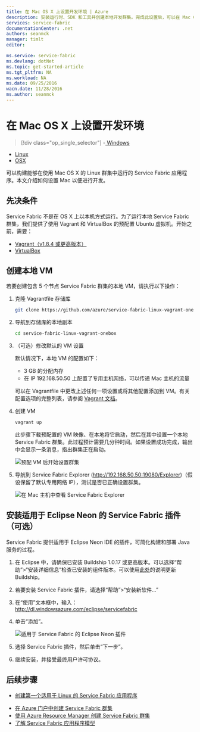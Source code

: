 ```yaml
---
title: 在 Mac OS X 上设置开发环境 | Azure
description: 安装运行时、SDK 和工具并创建本地开发群集。完成此设置后，可以在 Mac OS X 上构建应用程序。
services: service-fabric
documentationCenter: .net
authors: seanmck
manager: timlt
editor: 

ms.service: service-fabric
ms.devlang: dotNet
ms.topic: get-started-article
ms.tgt_pltfrm: NA
ms.workload: NA
ms.date: 09/25/2016
wacn.date: 11/28/2016
ms.author: seanmck
---
```


# 在 Mac OS X 上设置开发环境

> [!div class="op_single_selector"]
-[ Windows](./service-fabric-get-started.md)
- [Linux](./service-fabric-get-started-linux.md)
- [OSX](./service-fabric-get-started-mac.md)

可以构建能够在使用 Mac OS X 的 Linux 群集中运行的 Service Fabric 应用程序。本文介绍如何设置 Mac 以便进行开发。

## 先决条件

Service Fabric 不是在 OS X 上以本机方式运行。为了运行本地 Service Fabric 群集，我们提供了使用 Vagrant 和 VirtualBox 的预配置 Ubuntu 虚拟机。开始之前，需要：

- [Vagrant（v1.8.4 或更高版本）](http://wwww.vagrantup.com/downloads)
- [VirtualBox](http://www.virtualbox.org/wiki/Downloads)

## 创建本地 VM

若要创建包含 5 个节点 Service Fabric 群集的本地 VM，请执行以下操作：

1. 克隆 Vagrantfile 存储库

    ```bash
    git clone https://github.com/azure/service-fabric-linux-vagrant-onebox.git
    ```

2. 导航到存储库的本地副本

    ```bash
    cd service-fabric-linux-vagrant-onebox
    ```

3. （可选）修改默认的 VM 设置

    默认情况下，本地 VM 的配置如下：

    - 3 GB 的分配内存
    - 在 IP 192.168.50.50 上配置了专用主机网络，可以传递 Mac 主机的流量

    可以在 Vagrantfile 中更改上述任何一项设置或将其他配置添加到 VM。有关配置选项的完整列表，请参阅 [Vagrant 文档](http://www.vagrantup.com/docs)。

4. 创建 VM

    ```bash
    vagrant up
    ```

    此步骤下载预配置的 VM 映像、在本地将它启动，然后在其中设置一个本地 Service Fabric 群集。此过程预计需要几分钟时间。如果设置成功完成，输出中会显示一条消息，指出群集正在启动。

    ![预配 VM 后开始设置群集][cluster-setup-script]  

5. 导航到 Service Fabric Explorer (http://192.168.50.50:19080/Explorer)（假设保留了默认专用网络 IP），测试是否已正确设置群集。

    ![在 Mac 主机中查看 Service Fabric Explorer][sfx-mac]  

## 安装适用于 Eclipse Neon 的 Service Fabric 插件（可选）

Service Fabric 提供适用于 Eclipse Neon IDE 的插件，可简化构建和部署 Java 服务的过程。

1. 在 Eclipse 中，请确保已安装 Buildship 1.0.17 或更高版本。可以选择“帮助”>“安装详细信息”检查已安装的组件版本。可以使用[此处][buildship-update]的说明更新 Buildship。

2. 若要安装 Service Fabric 插件，请选择“帮助”>“安装新软件...”

3. 在“使用”文本框中，输入：http://dl.windowsazure.com/eclipse/servicefabric

4. 单击“添加”。

    ![适用于 Service Fabric 的 Eclipse Neon 插件][sf-eclipse-plugin-install]  

5. 选择 Service Fabric 插件，然后单击“下一步”。

6. 继续安装，并接受最终用户许可协议。

## 后续步骤

- [创建第一个适用于 Linux 的 Service Fabric 应用程序](./service-fabric-create-your-first-linux-application-with-java.md)

<!-- Links -->

- [在 Azure 门户中创建 Service Fabric 群集](./service-fabric-cluster-creation-via-portal.md)
- [使用 Azure Resource Manager 创建 Service Fabric 群集](./service-fabric-cluster-creation-via-arm.md)
- [了解 Service Fabric 应用程序模型](./service-fabric-application-model.md)

<!-- Images -->

[cluster-setup-script]: ./media/service-fabric-get-started-mac/cluster-setup-mac.png
[sfx-mac]: ./media/service-fabric-get-started-mac/sfx-mac.png
[sf-eclipse-plugin-install]: ./media/service-fabric-get-started-mac/sf-eclipse-plugin-install.png
[buildship-update]: https://projects.eclipse.org/projects/tools.buildship

<!---HONumber=Mooncake_1121_2016-->